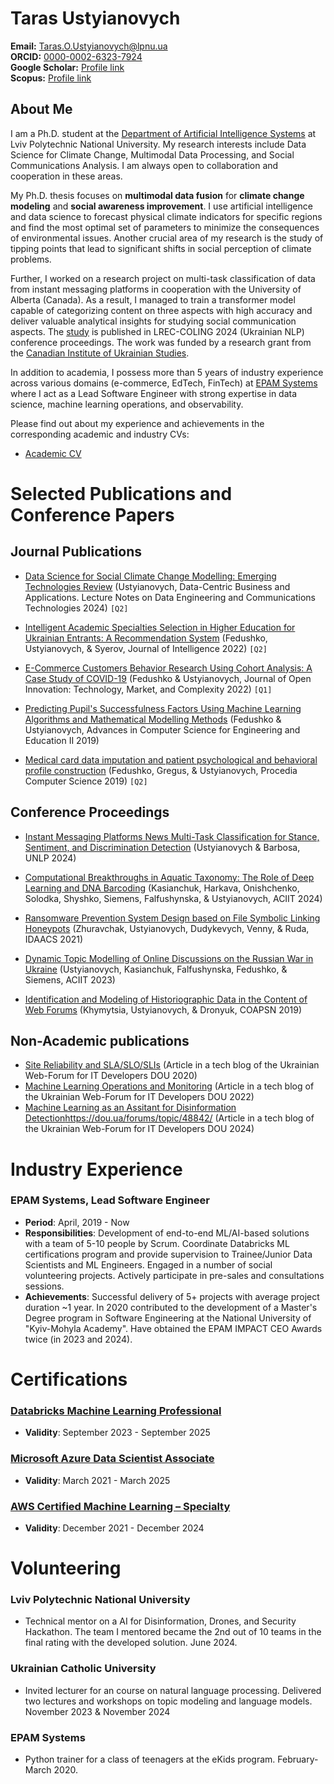 
# Taras Ustyianovych
**Email:** [Taras.O.Ustyianovych@lpnu.ua](mailto:Taras.O.Ustyianovych@lpnu.ua)  
**ORCID:** [0000-0002-6323-7924](https://orcid.org/0000-0002-6323-7924)  
**Google Scholar:** [Profile link](https://scholar.google.com.ua/citations?user=PoojbBgAAAAJ&hl=uk)  
**Scopus:** [Profile link](https://www.scopus.com/authid/detail.uri?authorId=57208343279)

## About Me

I am a Ph.D. student at the [Department of Artificial Intelligence Systems](https://lpnu.ua/en/ais) at Lviv Polytechnic National University. My research interests include Data Science for Climate Change, Multimodal Data Processing, and Social Communications Analysis. I am always open to collaboration and cooperation in these areas. 

My Ph.D. thesis focuses on **multimodal data fusion** for **climate change modeling** and **social awareness improvement**. I use artificial intelligence and data science to forecast physical climate indicators for specific regions and find the most optimal set of parameters to minimize the consequences of environmental issues. Another crucial area of my research is the study of tipping points that lead to significant shifts in social perception of climate problems.

Further, I worked on a research project on multi-task classification of data from instant messaging platforms in cooperation with the University of Alberta (Canada). As a result, I managed to train a transformer model capable of categorizing content on three aspects with high accuracy and deliver valuable analytical insights for studying social communication aspects. The [study](https://aclanthology.org/2024.unlp-1.5) is published in LREC-COLING 2024 (Ukrainian NLP) conference proceedings. The work was funded by a research grant from the [Canadian Institute of Ukrainian Studies](https://www.ualberta.ca/en/canadian-institute-of-ukrainian-studies/index.html).

In addition to academia, I possess more than 5 years of industry experience across various domains (e-commerce, EdTech, FinTech) at [EPAM Systems](https://www.epam.com/) where I act as a Lead Software Engineer with strong expertise in data science, machine learning operations, and observability. 

Please find out about my experience and achievements in the corresponding academic and industry CVs: 

- [Academic CV](/cv.pdf)
<!-- - [Industry CV](/to_be_added.pdf) -->

# Selected Publications and Conference Papers

## Journal Publications

- [Data Science for Social Climate Change Modelling: Emerging Technologies Review](https://doi.org/10.1007/978-3-031-62213-7_18) (Ustyianovych, Data-Centric Business and Applications. Lecture Notes on Data Engineering and Communications Technologies 2024) `[Q2]`

- [Intelligent Academic Specialties Selection in Higher Education for Ukrainian Entrants: A Recommendation System](https://doi.org/10.3390/jintelligence10020032) (Fedushko, Ustyianovych, & Syerov, Journal of Intelligence 2022) `[Q2]`

- [E-Commerce Customers Behavior Research Using Cohort Analysis: A Case Study of COVID-19](https://doi.org/10.3390/joitmc8010012) (Fedushko & Ustyianovych, Journal of Open Innovation: Technology, Market, and Complexity 2022) `[Q1]`

- [Predicting Pupil's Successfulness Factors Using Machine Learning Algorithms and Mathematical Modelling Methods](https://doi.org/10.1007/978-3-030-16621-2_58) (Fedushko & Ustyianovych, Advances in Computer Science for Engineering and Education II 2019)

- [Medical card data imputation and patient psychological and behavioral profile construction](https://doi.org/10.1016/j.procs.2019.11.080) (Fedushko, Gregus, & Ustyianovych, Procedia Computer Science 2019) `[Q2]`


## Conference Proceedings

- [Instant Messaging Platforms News Multi-Task Classification for Stance, Sentiment, and Discrimination Detection](https://aclanthology.org/2024.unlp-1.5) (Ustyianovych & Barbosa, UNLP 2024)

- [Computational Breakthroughs in Aquatic Taxonomy: The Role of Deep Learning and DNA Barcoding](https://doi.org/10.25673/115645) (Kasianchuk, Harkava, Onishchenko, Solodka, Shyshko, Siemens, Falfushynska, & Ustyianovych, ACIIT 2024)

- [Ransomware Prevention System Design based on File Symbolic Linking Honeypots](https://doi.org/10.1109/IDAACS53288.2021.9660913) (Zhuravchak, Ustyianovych, Dudykevych, Venny, & Ruda, IDAACS 2021)

- [Dynamic Topic Modelling of Online Discussions on the Russian War in Ukraine](https://doi.org/10.25673/112997) (Ustyianovych, Kasianchuk, Falfushynska, Fedushko, & Siemens, ACIIT 2023)


- [Identification and Modeling of Historiographic Data in the Content of Web Forums](http://ceur-ws.org/Vol-2392/paper23.pdf) (Khymytsia, Ustyianovych, & Dronyuk, COAPSN 2019)


## Non-Academic publications
- [Site Reliability and SLA/SLO/SLIs](https://dou.ua/forums/topic/31077/)  (Article in a tech blog of the Ukrainian Web-Forum for IT Developers DOU 2020)
- [Machine Learning Operations and Monitoring](https://dou.ua/forums/topic/36101/) (Article in a tech blog of the Ukrainian Web-Forum for IT Developers DOU 2022)
- [Machine Learning as an Assitant for Disinformation Detection]()https://dou.ua/forums/topic/48842/ (Article in a tech blog of the Ukrainian Web-Forum for IT Developers DOU 2024)

# Industry Experience

### EPAM Systems, Lead Software Engineer
- **Period**: April, 2019 - Now
- **Responsibilities**: Development of end-to-end ML/AI-based solutions with a team of 5-10 people by Scrum. Coordinate Databricks ML certifications program and provide supervision to Trainee/Junior Data Scientists and ML Engineers. Engaged in a number of social volunteering projects. Actively participate in pre-sales and consultations sessions.
- **Achievements**: Successful delivery of 5+ projects with average project duration ~1 year. In 2020 contributed to the development of a Master's Degree program in Software Engineering at the National University of "Kyiv-Mohyla Academy". Have obtained the EPAM IMPACT CEO Awards twice (in 2023 and 2024).


# Certifications
### [Databricks Machine Learning Professional](https://credentials.databricks.com/2f641a3f-ad3c-4a8f-b741-847f2c6a1e72#acc.Nz70a58U)
- **Validity**: September 2023 - September 2025

### [Microsoft Azure Data Scientist Associate](https://www.credly.com/badges/a503b37e-b4c5-4cac-96c3-31e9004efcf4)
- **Validity**: March 2021 - March 2025

### [AWS Certified Machine Learning – Specialty](hhttps://www.credly.com/badges/067264ba-f0bf-48e2-9205-f5d0a824df36)
- **Validity**: December 2021 - December 2024

# Volunteering

### Lviv Polytechnic National University
- Technical mentor on a AI for Disinformation, Drones, and Security Hackathon. The team I mentored became the 2nd out of 10 teams in the final rating with the developed solution. June 2024.

### Ukrainian Catholic University
- Invited lecturer for an course on natural language processing. Delivered two lectures and workshops on topic modeling and language models. November 2023 & November 2024

### EPAM Systems
- Python trainer for a class of teenagers at the eKids program. February-March 2020.


